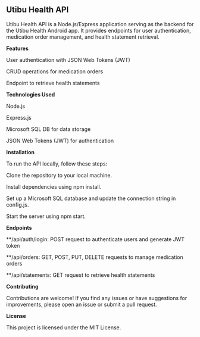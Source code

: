 ## **Utibu Health API**
Utibu Health API is a Node.js/Express application serving as the backend for the Utibu Health Android app. It provides endpoints for user authentication, medication order management, and health statement retrieval.

**Features**

User authentication with JSON Web Tokens (JWT)

CRUD operations for medication orders

Endpoint to retrieve health statements

**Technologies Used**

Node.js

Express.js

Microsoft SQL DB for data storage

JSON Web Tokens (JWT) for authentication


**Installation**

To run the API locally, follow these steps:

Clone the repository to your local machine.

Install dependencies using npm install.

Set up a Microsoft SQL database and update the connection string in config.js.

Start the server using npm start.

**Endpoints**

**/api/auth/login: POST request to authenticate users and generate JWT token

**/api/orders: GET, POST, PUT, DELETE requests to manage medication orders

**/api/statements: GET request to retrieve health statements

**Contributing**

Contributions are welcome! If you find any issues or have suggestions for improvements, please open an issue or submit a pull request.

**License**

This project is licensed under the MIT License.

